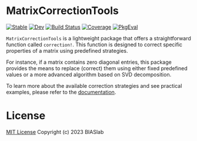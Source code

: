# MatrixCorrectionTools

[![Stable](https://img.shields.io/badge/docs-stable-blue.svg)](https://biaslab.github.io/MatrixCorrectionTools.jl/stable/)
[![Dev](https://img.shields.io/badge/docs-dev-blue.svg)](https://biaslab.github.io/MatrixCorrectionTools.jl/dev/)
[![Build Status](https://github.com/biaslab/MatrixCorrectionTools.jl/actions/workflows/CI.yml/badge.svg?branch=main)](https://github.com/biaslab/MatrixCorrectionTools.jl/actions/workflows/CI.yml?query=branch%3Amain)
[![Coverage](https://codecov.io/gh/biaslab/MatrixCorrectionTools.jl/branch/main/graph/badge.svg)](https://codecov.io/gh/biaslab/MatrixCorrectionTools.jl)
[![PkgEval](https://JuliaCI.github.io/NanosoldierReports/pkgeval_badges/M/MatrixCorrectionTools.svg)](https://JuliaCI.github.io/NanosoldierReports/pkgeval_badges/M/MatrixCorrectionTools.html)

`MatrixCorrectionTools` is a lightweight package that offers a straightforward function called `correction!`. 
This function is designed to correct specific properties of a matrix using predefined strategies.

For instance, if a matrix contains zero diagonal entries, this package provides the means to replace (correct) 
them using either fixed predefined values or a more advanced algorithm based on SVD decomposition.

To learn more about the available correction strategies and see practical examples, please refer to the [documentation](https://biaslab.github.io/MatrixCorrectionTools.jl/stable/).


# License

[MIT License](LICENSE) Copyright (c) 2023 BIASlab
